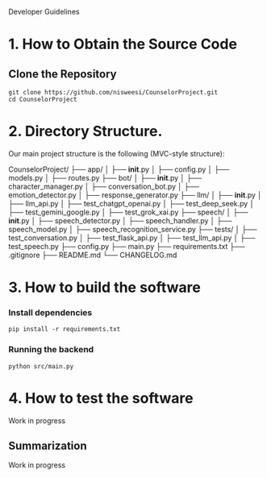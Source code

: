 Developer Guidelines


# 1. How to Obtain the Source Code

## Clone the Repository
    
    git clone https://github.com/nisweesi/CounselorProject.git
    cd CounselorProject

# 2. Directory Structure.

Our main project structure is the following (MVC-style structure):

CounselorProject/
├── app/
│   ├── __init__.py
│   ├── config.py
│   ├── models.py
│   ├── routes.py
├── bot/
│   ├── __init__.py
│   ├── character_manager.py
│   ├── conversation_bot.py
│   ├── emotion_detector.py
│   ├── response_generator.py
├── llm/
│   ├── __init__.py
│   ├── llm_api.py
│   ├── test_chatgpt_openai.py
│   ├── test_deep_seek.py
│   ├── test_gemini_google.py
│   ├── test_grok_xai.py
├── speech/
│   ├── __init__.py
│   ├── speech_detector.py
│   ├── speech_handler.py
│   ├── speech_model.py
│   ├── speech_recognition_service.py
├── tests/
│   ├── test_conversation.py
│   ├── test_flask_api.py
│   ├── test_llm_api.py
│   ├── test_speech.py
├── config.py
├── main.py
├── requirements.txt
├── .gitignore
├── README.md
└── CHANGELOG.md


# 3. How to build the software

### Install dependencies
`pip install -r requirements.txt`
### Running the backend
`python src/main.py`

# 4. How to test the software

Work in progress

## Summarization

Work in progress
